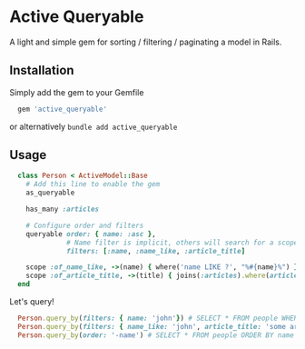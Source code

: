 # Active Queryable

A light and simple gem for sorting / filtering / paginating a model in Rails.

## Installation

Simply add the gem to your Gemfile

```ruby
  gem 'active_queryable'
```

or alternatively `bundle add active_queryable`

## Usage

```ruby
  class Person < ActiveModel::Base
    # Add this line to enable the gem
    as_queryable

    has_many :articles

    # Configure order and filters
    queryable order: { name: :asc },
              # Name filter is implicit, others will search for a scope
              filters: [:name, :name_like, :article_title]

    scope :of_name_like, ->(name) { where('name LIKE ?', "%#{name}%") }
    scope :of_article_title, ->(title) { joins(:articles).where(articles: { title: title }) }
  end
```

Let's query!
```ruby
  Person.query_by(filters: { name: 'john'}) # SELECT * FROM people WHERE people.name = 'john'
  Person.query_by(filters: { name_like: 'john', article_title: 'some article' }) # SELECT * FROM people INNER JOIN articles ON articles.person_id = people.id WHERE people.name LIKE 'john' AND article.title = 'some article'
  Person.query_by(order: '-name') # SELECT * FROM people ORDER BY name DESC
```

